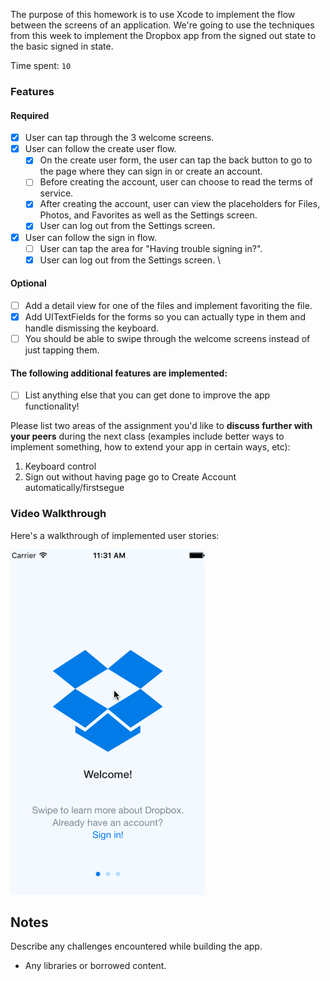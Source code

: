 The purpose of this homework is to use Xcode to implement the flow between the screens of an application. We're going to use the techniques from this week to implement the Dropbox app from the signed out state to the basic signed in state.

Time spent: `10`

### Features

#### Required

- [X] User can tap through the 3 welcome screens.
- [X] User can follow the create user flow.
  - [X] On the create user form, the user can tap the back button to go to the page where they can sign in or create an account.
  - [ ] Before creating the account, user can choose to read the terms of service.
  - [X] After creating the account, user can view the placeholders for Files, Photos, and Favorites as well as the Settings screen.
  - [X] User can log out from the Settings screen.
- [X] User can follow the sign in flow.
  - [ ] User can tap the area for "Having trouble signing in?".
  - [X] User can log out from the Settings screen.
\
#### Optional

- [ ] Add a detail view for one of the files and implement favoriting the file.
- [X] Add UITextFields for the forms so you can actually type in them and handle dismissing the keyboard.
- [ ] You should be able to swipe through the welcome screens instead of just tapping them.

#### The following **additional** features are implemented:

- [ ] List anything else that you can get done to improve the app functionality!

Please list two areas of the assignment you'd like to **discuss further with your peers** during the next class (examples include better ways to implement something, how to extend your app in certain ways, etc):

1. Keyboard control
2. Sign out without having page go to Create Account automatically/firstsegue

### Video Walkthrough 

Here's a walkthrough of implemented user stories:

<img src='https://github.com/sdaviswalmart/DropBox/blob/master/DropBox.gif' title='Video Walkthrough' width='' alt='Video Walkthrough' />

## Notes

Describe any challenges encountered while building the app.
* Any libraries or borrowed content.
